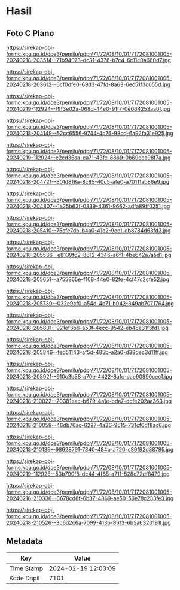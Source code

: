 # Hasil

## Foto C Plano

https://sirekap-obj-formc.kpu.go.id/dce3/pemilu/pdpr/71/72/08/10/01/7172081001005-20240218-203514--71b94073-dc31-4378-b7c4-6c11c0a680d7.jpg

https://sirekap-obj-formc.kpu.go.id/dce3/pemilu/pdpr/71/72/08/10/01/7172081001005-20240218-203612--6cf0dfe0-69d3-47fd-8a63-6ec51f3c055d.jpg

https://sirekap-obj-formc.kpu.go.id/dce3/pemilu/pdpr/71/72/08/10/01/7172081001005-20240219-112924--f9f3e02a-068d-44e0-91f7-0e064253aa0f.jpg

https://sirekap-obj-formc.kpu.go.id/dce3/pemilu/pdpr/71/72/08/10/01/7172081001005-20240218-204149--52cc6556-9744-4c76-98cd-6a92fa31e925.jpg

https://sirekap-obj-formc.kpu.go.id/dce3/pemilu/pdpr/71/72/08/10/01/7172081001005-20240219-112924--e2cd35aa-ea71-43fc-8869-0b69eea98f7a.jpg

https://sirekap-obj-formc.kpu.go.id/dce3/pemilu/pdpr/71/72/08/10/01/7172081001005-20240218-204721--801d818a-8c85-40c5-afe0-a70111ab86e9.jpg

https://sirekap-obj-formc.kpu.go.id/dce3/pemilu/pdpr/71/72/08/10/01/7172081001005-20240218-204807--1e25b63f-0339-4361-9662-adfa89ff0251.jpg

https://sirekap-obj-formc.kpu.go.id/dce3/pemilu/pdpr/71/72/08/10/01/7172081001005-20240218-205410--75cfe7db-b4a0-41c2-9ec1-db8784d63fd3.jpg

https://sirekap-obj-formc.kpu.go.id/dce3/pemilu/pdpr/71/72/08/10/01/7172081001005-20240218-205536--e8139f62-8812-4346-a6f1-4be642a7a5d1.jpg

https://sirekap-obj-formc.kpu.go.id/dce3/pemilu/pdpr/71/72/08/10/01/7172081001005-20240218-205651--a755865e-f108-44e0-82fe-4cf47c2cfe52.jpg

https://sirekap-obj-formc.kpu.go.id/dce3/pemilu/pdpr/71/72/08/10/01/7172081001005-20240218-205730--032e9cf0-a54d-4c71-b042-349ab7071764.jpg

https://sirekap-obj-formc.kpu.go.id/dce3/pemilu/pdpr/71/72/08/10/01/7172081001005-20240218-205801--921ef3b6-a53f-4ecc-9542-eb48e31f3fd1.jpg

https://sirekap-obj-formc.kpu.go.id/dce3/pemilu/pdpr/71/72/08/10/01/7172081001005-20240218-205846--fed51143-af5d-485b-a2a0-d38dec3d11ff.jpg

https://sirekap-obj-formc.kpu.go.id/dce3/pemilu/pdpr/71/72/08/10/01/7172081001005-20240218-205921--910c3b58-a70e-4422-8afc-cae90990cec1.jpg

https://sirekap-obj-formc.kpu.go.id/dce3/pemilu/pdpr/71/72/08/10/01/7172081001005-20240218-210022--20381eac-b679-4a1e-bda7-dcfe202aa363.jpg

https://sirekap-obj-formc.kpu.go.id/dce3/pemilu/pdpr/71/72/08/10/01/7172081001005-20240218-210059--46db76ac-6227-4a36-9515-731cf6df8ac6.jpg

https://sirekap-obj-formc.kpu.go.id/dce3/pemilu/pdpr/71/72/08/10/01/7172081001005-20240218-210139--98928791-7340-484b-a720-c89f92d88785.jpg

https://sirekap-obj-formc.kpu.go.id/dce3/pemilu/pdpr/71/72/08/10/01/7172081001005-20240219-112925--53b790f8-dc44-4f85-a711-528c72df8479.jpg

https://sirekap-obj-formc.kpu.go.id/dce3/pemilu/pdpr/71/72/08/10/01/7172081001005-20240218-210336--0678cd8f-6b37-4869-ae50-56e78c233fe3.jpg

https://sirekap-obj-formc.kpu.go.id/dce3/pemilu/pdpr/71/72/08/10/01/7172081001005-20240218-210526--3c6d2c6a-7099-413b-86f3-6b5a6320191f.jpg


## Metadata

| Key        | Value               |
| ---------- | ------------------- |
| Time Stamp | 2024-02-19 12:03:09 |
| Kode Dapil | 7101                |



